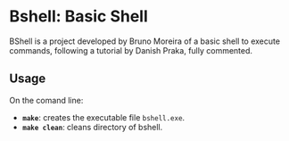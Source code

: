 # Bshell: Basic Shell
BShell is a project developed by Bruno Moreira of a basic shell to execute commands, following a tutorial by Danish Praka, fully commented.

## Usage
On the comand line:
- **`make`**: creates the executable file `bshell.exe`.
- **`make clean`**: cleans directory of bshell.